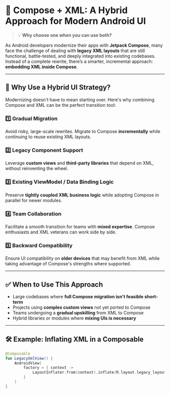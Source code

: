 # 🧩 Compose + XML: A Hybrid Approach for Modern Android UI

> 💡 **Why choose one when you can use both?**

As Android developers modernize their apps with **Jetpack Compose**, many face the challenge of dealing with **legacy XML layouts** that are still functional, battle-tested, and deeply integrated into existing codebases. Instead of a complete rewrite, there’s a smarter, incremental approach: **embedding XML inside Compose**.

---

## 🚀 Why Use a Hybrid UI Strategy?

Modernizing doesn't have to mean starting over. Here's why combining Compose and XML can be the perfect transition tool:

### 1️⃣ Gradual Migration
Avoid risky, large-scale rewrites. Migrate to Compose **incrementally** while continuing to reuse existing XML layouts.

### 2️⃣ Legacy Component Support
Leverage **custom views** and **third-party libraries** that depend on XML, without reinventing the wheel.

### 3️⃣ Existing ViewModel / Data Binding Logic
Preserve **tightly coupled XML business logic** while adopting Compose in parallel for newer modules.

### 4️⃣ Team Collaboration
Facilitate a smooth transition for teams with **mixed expertise**. Compose enthusiasts and XML veterans can work side by side.

### 5️⃣ Backward Compatibility
Ensure UI compatibility on **older devices** that may benefit from XML while taking advantage of Compose's strengths where supported.

---

## ✅ When to Use This Approach

- Large codebases where **full Compose migration isn’t feasible short-term**
- Projects using **complex custom views** not yet ported to Compose
- Teams undergoing a **gradual upskilling** from XML to Compose
- Hybrid libraries or modules where **mixing UIs is necessary**

---

## 🛠️ Example: Inflating XML in a Composable

```kotlin
@Composable
fun LegacyXmlView() {
    AndroidView(
        factory = { context ->
            LayoutInflater.from(context).inflate(R.layout.legacy_layout, null)
        }
    )
}
